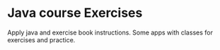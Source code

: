 # Java course Exercises

Apply java and exercise book instructions.
Some apps with classes for exercises and practice.
